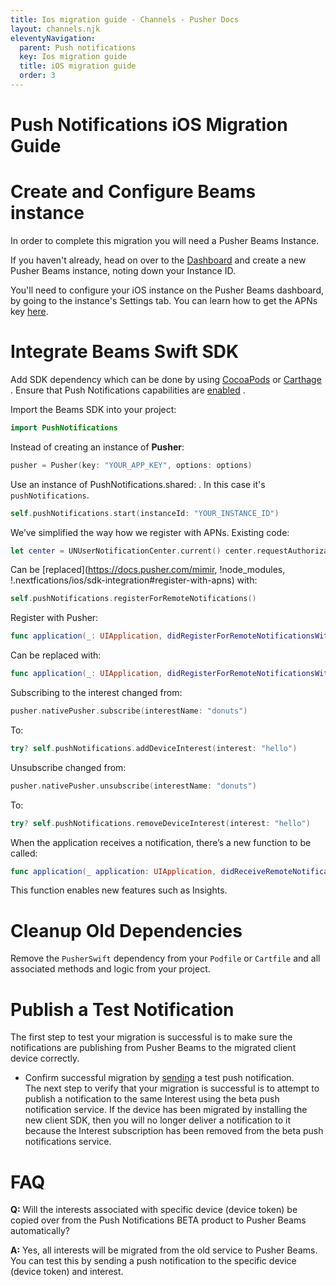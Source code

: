 ```yaml
---
title: Ios migration guide - Channels - Pusher Docs
layout: channels.njk
eleventyNavigation:
  parent: Push notifications
  key: Ios migration guide
  title: iOS migration guide
  order: 3
---
```


# Push Notifications iOS Migration Guide

# Create and Configure Beams instance

In order to complete this migration you will need a Pusher Beams Instance.

If you haven't already, head on over to the <a href="https://dashboard.pusher.com/beams" target="_blank">Dashboard</a> and create a new Pusher Beams instance, noting down your Instance ID.

You'll need to configure your iOS instance on the Pusher Beams dashboard, by going to the instance's Settings tab. You can learn how to get the APNs key [here](/docs/beams/getting-started/ios/configure-apns).

# Integrate Beams Swift SDK

Add SDK dependency which can be done by using [CocoaPods](https://github.com/pusher/push-notifications-swift#cocoapods) or [Carthage](https://github.com/pusher/push-notifications-swift#carthage) . Ensure that Push Notifications capabilities are [enabled](/docs/beams/getting-started/ios/sdk-integration#enable-capabilities) .

Import the Beams SDK into your project:

```swift
import PushNotifications
```

Instead of creating an instance of **Pusher**:

```swift
pusher = Pusher(key: "YOUR_APP_KEY", options: options)
```

Use an instance of PushNotifications.shared: . In this case it's `pushNotifications`.

```swift
self.pushNotifications.start(instanceId: "YOUR_INSTANCE_ID")
```

We’ve simplified the way how we register with APNs. Existing code:

```swift
let center = UNUserNotificationCenter.current() center.requestAuthorization(options: [.alert, .sound, .badge]) { (granted, error) in // Handle user allowing / declining notification permission. Example: if (granted) { DispatchQueue.main.async(execute: { application.registerForRemoteNotifications() }) } else { print("User declined notification permissions") } }
```

Can be [replaced](https://docs.pusher.com/mimir, !node_modules, !.nextfications/ios/sdk-integration#register-with-apns) with:

```swift
self.pushNotifications.registerForRemoteNotifications()
```

Register with Pusher:

```swift
func application(_: UIApplication, didRegisterForRemoteNotificationsWithDeviceToken deviceToken: Data) { pusher.nativePusher.register(deviceToken: deviceToken) }
```

Can be replaced with:

```swift
func application(_: UIApplication, didRegisterForRemoteNotificationsWithDeviceToken deviceToken: Data) { self.pushNotifications.registerDeviceToken(deviceToken) }
```

Subscribing to the interest changed from:

```swift
pusher.nativePusher.subscribe(interestName: "donuts")
```

To:

```swift
try? self.pushNotifications.addDeviceInterest(interest: "hello")
```

Unsubscribe changed from:

```swift
pusher.nativePusher.unsubscribe(interestName: "donuts")
```

To:

```swift
try? self.pushNotifications.removeDeviceInterest(interest: "hello")
```

When the application receives a notification, there’s a new function to be called:

```swift
func application(_ application: UIApplication, didReceiveRemoteNotification userInfo: [AnyHashable: Any], fetchCompletionHandler completionHandler: @escaping (UIBackgroundFetchResult) -> Void) { let remoteNotificationType = self.pushNotifications.handleNotification(userInfo: userInfo) if remoteNotificationType == .ShouldIgnore { return } }
```

This function enables new features such as Insights.

# Cleanup Old Dependencies

Remove the `PusherSwift` dependency from your `Podfile` or `Cartfile` and all associated methods and logic from your project.

# Publish a Test Notification

The first step to test your migration is successful is to make sure the notifications are publishing from Pusher Beams to the migrated client device correctly.

- Confirm successful migration by [sending](/docs/beams/getting-started/ios/publish-notifications) a test push notification.  
  The next step to verify that your migration is successful is to attempt to publish a notification to the same Interest using the beta push notification service. If the device has been migrated by installing the new client SDK, then you will no longer deliver a notification to it because the Interest subscription has been removed from the beta push notifications service.

# FAQ

**Q:** Will the interests associated with specific device (device token) be copied over from the Push Notifications BETA product to Pusher Beams automatically?

**A:** Yes, all interests will be migrated from the old service to Pusher Beams. You can test this by sending a push notification to the specific device (device token) and interest.
